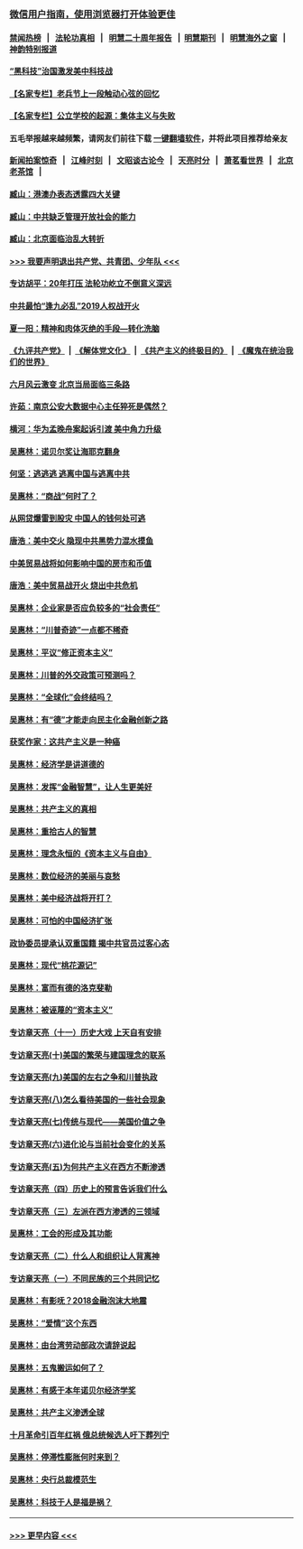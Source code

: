 ### [微信用户指南，使用浏览器打开体验更佳](https://github.com/gfw-breaker/banned-news1/blob/master/indexes/wechat-guide.md?t=0)
#### [禁闻热榜](热点新闻.md?t=0)  &nbsp;&nbsp;|&nbsp;&nbsp; [法轮功真相](https://github.com/gfw-breaker/truth/blob/master/README.md?t=0) &nbsp;&nbsp;|&nbsp;&nbsp; [明慧二十周年报告](https://github.com/gfw-breaker/mh-reports/blob/master/README.md?t=0) &nbsp;&nbsp;|&nbsp;&nbsp;[明慧期刊](https://github.com/gfw-breaker/mh-qikan) &nbsp;&nbsp;|&nbsp;&nbsp; [明慧海外之窗](https://github.com/gfw-breaker/mh-news/blob/master/README.md?t=0) &nbsp;&nbsp;|&nbsp;&nbsp; [神韵特别报道](https://github.com/gfw-breaker/mh-news/blob/master/shenyun.md?t=0)
#### [“黑科技”治国激发美中科技战](../pages/nsc423/n11638056.md?t=02032244) 
#### [【名家专栏】老兵节上一段触动心弦的回忆](../pages/nsc423/n11646016.md?t=02032244) 
#### [【名家专栏】公立学校的起源：集体主义与失败](../pages/nsc423/n11601833.md?t=02032244) 
#### 五毛举报越来越频繁，请网友们前往下载 [一键翻墙软件](https://github.com/gfw-breaker/ssr-accounts)，并将此项目推荐给亲友
#### [新闻拍案惊奇](https://github.com/gfw-breaker/banned-news1/blob/master/pages/link4.md) &nbsp;&nbsp;|&nbsp;&nbsp; [江峰时刻](https://github.com/gfw-breaker/banned-news1/blob/master/pages/link4.md) &nbsp;&nbsp;|&nbsp;&nbsp; [文昭谈古论今](https://github.com/gfw-breaker/banned-news1/blob/master/pages/link4.md) &nbsp;&nbsp;|&nbsp;&nbsp; [天亮时分](https://github.com/gfw-breaker/banned-news1/blob/master/pages/link4.md) &nbsp;&nbsp;|&nbsp;&nbsp; [萧茗看世界](https://github.com/gfw-breaker/banned-news1/blob/master/pages/link4.md) &nbsp;&nbsp;|&nbsp;&nbsp; [北京老茶馆](https://github.com/gfw-breaker/banned-news1/blob/master/pages/link4.md) &nbsp;&nbsp;|&nbsp;&nbsp; 
#### [臧山：港澳办表态透露四大关键](../pages/nsc423/n11421628.md?t=02032244) 
#### [臧山：中共缺乏管理开放社会的能力](../pages/nsc423/n11407457.md?t=02032244) 
#### [臧山：北京面临治乱大转折](../pages/nsc423/n11406895.md?t=02032244) 
#### [>>> 我要声明退出共产党、共青团、少年队 <<<](https://github.com/begood0513/goodnews/blob/master/quit/letter.md) 
#### [专访胡平：20年打压 法轮功屹立不倒意义深远](../pages/nsc423/n11398800.md?t=02032244) 
#### [中共最怕“逢九必乱”2019人权战开火](../pages/nsc423/n11385248.md?t=02032244) 
#### [夏一阳：精神和肉体灭绝的手段—转化洗脑](../pages/nsc423/n11368250.md?t=02032244) 
#### [《九评共产党》](https://github.com/begood0513/9ping.md/blob/master/README.md) &nbsp;|&nbsp; [《解体党文化》](../../../../jtdwh.md/blob/master/README.md)  &nbsp;|&nbsp; [《共产主义的终极目的》](../../../../gczydzjmd.md/blob/master/README.md) &nbsp;|&nbsp; [《魔鬼在统治我们的世界》](../../../../mgztzwmdsj.md/blob/master/README.md) 
#### [六月风云激变 北京当局面临三条路](../pages/nsc423/n11313668.md?t=02032244) 
#### [许茹：南京公安大数据中心主任猝死是偶然？](../pages/nsc423/n11064744.md?t=02032244) 
#### [横河：华为孟晚舟案起诉引渡 美中角力升级](../pages/nsc423/n11027230.md?t=02032244) 
#### [吴惠林：诺贝尔奖让海耶克翻身](../pages/nsc423/n10890049.md?t=02032244) 
#### [何坚：逃逃逃 逃离中国与逃离中共](../pages/nsc423/n10592891.md?t=02032244) 
#### [吴惠林：“商战”何时了？](../pages/nsc423/n10573558.md?t=02032244) 
#### [从网贷爆雷到股灾 中国人的钱何处可逃](../pages/nsc423/n10572800.md?t=02032244) 
#### [唐浩：美中交火 隐现中共黑势力混水摸鱼](../pages/nsc423/n10544040.md?t=02032244) 
#### [中美贸易战将如何影响中国的房市和币值](../pages/nsc423/n10543697.md?t=02032244) 
#### [唐浩：美中贸易战开火 烧出中共危机](../pages/nsc423/n10540126.md?t=02032244) 
#### [吴惠林：企业家是否应负较多的“社会责任”](../pages/nsc423/n10535022.md?t=02032244) 
#### [吴惠林：“川普奇迹”一点都不稀奇](../pages/nsc423/n10512808.md?t=02032244) 
#### [吴惠林：平议“修正资本主义”](../pages/nsc423/n10495724.md?t=02032244) 
#### [吴惠林：川普的外交政策可预测吗？](../pages/nsc423/n10462387.md?t=02032244) 
#### [吴惠林：“全球化”会终结吗？](../pages/nsc423/n10452838.md?t=02032244) 
#### [吴惠林：有“德”才能走向民主化金融创新之路](../pages/nsc423/n10432292.md?t=02032244) 
#### [获奖作家：这共产主义是一种癌](../pages/nsc423/n10431541.md?t=02032244) 
#### [吴惠林：经济学是讲道德的](../pages/nsc423/n10398014.md?t=02032244) 
#### [吴惠林：发挥“金融智慧”，让人生更美好](../pages/nsc423/n10375019.md?t=02032244) 
#### [吴惠林：共产主义的真相](../pages/nsc423/n10351394.md?t=02032244) 
#### [吴惠林：重拾古人的智慧](../pages/nsc423/n10337691.md?t=02032244) 
#### [吴惠林：理念永恒的《资本主义与自由》](../pages/nsc423/n10316274.md?t=02032244) 
#### [吴惠林：数位经济的美丽与哀愁](../pages/nsc423/n10292946.md?t=02032244) 
#### [吴惠林：美中经济战将开打？](../pages/nsc423/n10258825.md?t=02032244) 
#### [吴惠林：可怕的中国经济扩张](../pages/nsc423/n10219147.md?t=02032244) 
#### [政协委员提承认双重国籍 揭中共官员过客心态](../pages/nsc423/n10208809.md?t=02032244) 
#### [吴惠林：现代“桃花源记”](../pages/nsc423/n10185234.md?t=02032244) 
#### [吴惠林：富而有德的洛克斐勒](../pages/nsc423/n10142264.md?t=02032244) 
#### [吴惠林：被诬蔑的“资本主义”](../pages/nsc423/n10124816.md?t=02032244) 
#### [专访章天亮（十一）历史大戏 上天自有安排](../pages/nsc423/n10094905.md?t=02032244) 
#### [专访章天亮(十)美国的繁荣与建国理念的联系](../pages/nsc423/n10094899.md?t=02032244) 
#### [专访章天亮(九)美国的左右之争和川普执政](../pages/nsc423/n10094889.md?t=02032244) 
#### [专访章天亮(八)怎么看待美国的一些社会现象](../pages/nsc423/n10094857.md?t=02032244) 
#### [专访章天亮(七)传统与现代——美国价值之争](../pages/nsc423/n10093140.md?t=02032244) 
#### [专访章天亮(六)进化论与当前社会变化的关系](../pages/nsc423/n10092036.md?t=02032244) 
#### [专访章天亮(五)为何共产主义在西方不断渗透](../pages/nsc423/n10083620.md?t=02032244) 
#### [专访章天亮（四）历史上的预言告诉我们什么](../pages/nsc423/n10083606.md?t=02032244) 
#### [专访章天亮（三）左派在西方渗透的三领域](../pages/nsc423/n10081115.md?t=02032244) 
#### [吴惠林：工会的形成及其功能](../pages/nsc423/n10080633.md?t=02032244) 
#### [专访章天亮（二）什么人和组织让人背离神](../pages/nsc423/n10076637.md?t=02032244) 
#### [专访章天亮（一）不同民族的三个共同记忆](../pages/nsc423/n10074188.md?t=02032244) 
#### [吴惠林：有影呒？2018金融泡沫大地震](../pages/nsc423/n10040534.md?t=02032244) 
#### [吴惠林：“爱情”这个东西](../pages/nsc423/n10019423.md?t=02032244) 
#### [吴惠林：由台湾劳动部政次请辞说起](../pages/nsc423/n9979679.md?t=02032244) 
#### [吴惠林：五鬼搬运如何了？](../pages/nsc423/n9925338.md?t=02032244) 
#### [吴惠林：有感于本年诺贝尔经济学奖](../pages/nsc423/n9871883.md?t=02032244) 
#### [吴惠林：共产主义渗透全球](../pages/nsc423/n9812748.md?t=02032244) 
#### [十月革命引百年红祸 俄总统候选人吁下葬列宁](../pages/nsc423/n9810182.md?t=02032244) 
#### [吴惠林：停滞性膨胀何时来到？](../pages/nsc423/n9764136.md?t=02032244) 
#### [吴惠林：央行总裁模范生](../pages/nsc423/n9728134.md?t=02032244) 
#### [吴惠林：科技于人是福是祸？](../pages/nsc423/n9672982.md?t=02032244) 

----
#### [ >>> 更早内容 <<< ](../indexes/nsc423-earlier.md)
